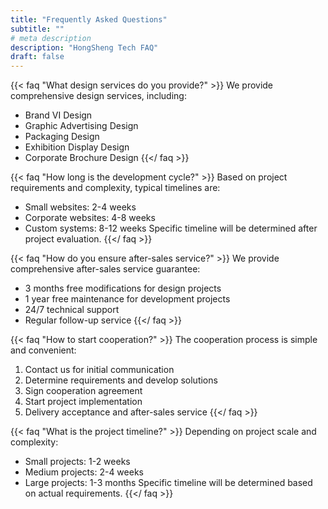 ```yaml
---
title: "Frequently Asked Questions"
subtitle: ""
# meta description
description: "HongSheng Tech FAQ"
draft: false
---
```



{{< faq "What design services do you provide?" >}}
We provide comprehensive design services, including:
- Brand VI Design
- Graphic Advertising Design
- Packaging Design
- Exhibition Display Design
- Corporate Brochure Design
{{</ faq >}}

{{< faq "How long is the development cycle?" >}}
Based on project requirements and complexity, typical timelines are:
- Small websites: 2-4 weeks
- Corporate websites: 4-8 weeks
- Custom systems: 8-12 weeks
Specific timeline will be determined after project evaluation.
{{</ faq >}}

{{< faq "How do you ensure after-sales service?" >}}
We provide comprehensive after-sales service guarantee:
- 3 months free modifications for design projects
- 1 year free maintenance for development projects
- 24/7 technical support
- Regular follow-up service
{{</ faq >}}

{{< faq "How to start cooperation?" >}}
The cooperation process is simple and convenient:
1. Contact us for initial communication
2. Determine requirements and develop solutions
3. Sign cooperation agreement
4. Start project implementation
5. Delivery acceptance and after-sales service
{{</ faq >}}

{{< faq "What is the project timeline?" >}}
Depending on project scale and complexity:
- Small projects: 1-2 weeks
- Medium projects: 2-4 weeks
- Large projects: 1-3 months
Specific timeline will be determined based on actual requirements.
{{</ faq >}}